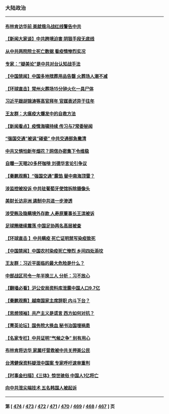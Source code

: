### 大陆政治
---
#### [布林肯访华前 美就俄乌战红线警告中共](../../pages/ncid277/n13911991.md) 
#### [【新闻大家谈】中共跨境迫害 阴狠手段无底线](../../pages/ncid277/n13911932.md) 
#### [从中共两院院士死亡数据 看疫情惨烈实况](../../pages/ncid277/n13910619.md) 
#### [专家：“疑美论”是中共对台认知战手法](../../pages/ncid277/n13910776.md) 
#### [【中国禁闻】中国多地殡葬用品告罄 火葬场人潮不减](../../pages/ncid277/n13911240.md) 
#### [【环球直击】常州火葬场15分钟火化一具尸体](../../pages/ncid277/n13911227.md) 
#### [习近平跟胡锦涛等高官拜年 官媒表述异于往年](../../pages/ncid277/n13911407.md) 
#### [王友群：大瘟疫大爆发中的自救方法](../../pages/ncid277/n13911414.md) 
#### [【新闻看点】疫情海啸持续 传习与7常委秘闻](../../pages/ncid277/n13911302.md) 
#### [“强国交通”被讽“碰瓷” 中共交通部急撇清](../../pages/ncid277/n13911375.md) 
#### [中共又惧怕新年烟花？网信办密集下令维稳](../../pages/ncid277/n13911374.md) 
#### [自曝一天喝20多杯咖啡 刘德华言论引争议](../../pages/ncid277/n13911319.md) 
#### [【秦鹏观察】“强国交通”露馅 替中南海顶雷？](../../pages/ncid277/n13911339.md) 
#### [涉监控被投诉 中共驻葡萄牙使馆拆除摄像头](../../pages/ncid277/n13911198.md) 
#### [美财长访非洲 遏制中共进一步渗透](../../pages/ncid277/n13911106.md) 
#### [涉受贿及隐瞒境外存款 人寿原董事长王滨被诉](../../pages/ncid277/n13911017.md) 
#### [足球圈继续震荡 中国足协两名高层被查](../../pages/ncid277/n13910974.md) 
#### [【环球直击 】中共瞒疫 死亡证明禁写染疫致死](../../pages/ncid277/n13910304.md) 
#### [【中国禁闻】中国农村染疫死亡惨烈 乡间四处添坟](../../pages/ncid277/n13910315.md) 
#### [王友群：习近平面临的最大危险是什么？](../../pages/ncid277/n13909541.md) 
#### [中部战区司令一年半换三人 分析：习不放心](../../pages/ncid277/n13910606.md) 
#### [【翻墙必看】沪公安局资料库泄露中国人口9.7亿](../../pages/ncid277/n13910506.md) 
#### [【秦鹏观察】越南国家主席辞职 内斗下台？](../../pages/ncid277/n13910321.md) 
#### [【思想领袖】共产主义是谎言 西方如何对抗？](../../pages/ncid277/n13879158.md) 
#### [【菁英论坛】国务院大换血 秘书治国埋祸患](../../pages/ncid277/n13910318.md) 
#### [【名家专栏】中共证明“气候之争” 别有用心](../../pages/ncid277/n13908425.md) 
#### [布林肯将访华 家属吁营救被中共关押美公民](../../pages/ncid277/n13910252.md) 
#### [台湾健保资料疑泄中国案 专家呼吁速审重判](../../pages/ncid277/n13909713.md) 
#### [【时事金扫描】《三体》惊世骇俗 中国人1亿将亡](../../pages/ncid277/n13910161.md) 
#### [向中共泄尖端技术 五名韩国人被起诉](../../pages/ncid277/n13910113.md) 

---
#### 第 [ [474](./474.md) / [473](./473.md) / [472](./472.md) / [471](./471.md) / [470](./470.md) / [469](./469.md) / [468](./468.md) / [467](./467.md) ] 页

